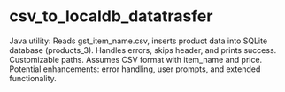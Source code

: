 # csv_to_localdb_datatrasfer
Java utility: Reads gst_item_name.csv, inserts product data into SQLite database (products_3). Handles errors, skips header, and prints success. Customizable paths. Assumes CSV format with item_name and price. Potential enhancements: error handling, user prompts, and extended functionality.
